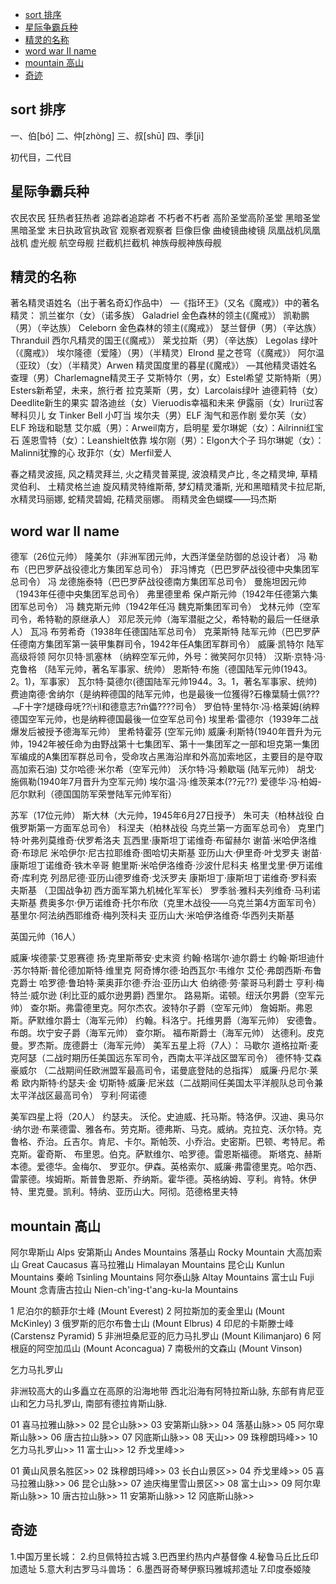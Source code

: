 <!-- MarkdownTOC -->

- [sort 排序](#sort)
- [星际争霸兵种](#)
- [精灵的名称](#-1)
- [word war II name](#word-war-ii-name)
- [mountain 高山](#mountain)
- [奇迹](#-2)

<!-- /MarkdownTOC -->


## sort 排序
一、伯[bó]
二、仲[zhòng] 
三、叔[shū] 
四、季[jì]  

初代目，二代目

## 星际争霸兵种

农民农民
狂热者狂热者
追踪者追踪者
不朽者不朽者
高阶圣堂高阶圣堂
黑暗圣堂黑暗圣堂
末日执政官执政官
观察者观察者
巨像巨像
曲棱镜曲棱镜
凤凰战机凤凰战机
虚光舰
航空母舰
拦截机拦截机
神族母舰神族母舰

## 精灵的名称
著名精灵语姓名（出于著名奇幻作品中）
—《指环王》（又名《魔戒》）中的著名精灵：
凯兰崔尔（女）（诺多族） Galadriel 金色森林的领主(《魔戒》）
凯勒鹏（男）（辛达族） Celeborn 金色森林的领主(《魔戒》）
瑟兰督伊（男）（辛达族） Thranduil 西尔凡精灵的国王(《魔戒》）
莱戈拉斯（男）（辛达族） Legolas 绿叶（《魔戒》）
埃尔隆德（爱隆）（男）（半精灵）Elrond 星之苍穹（《魔戒》）
阿尔温（亚玟）（女）（半精灵）Arwen 精灵国度里的暮星(《魔戒》）
—其他精灵语姓名
查理（男）Charlemagne精灵王子
艾斯特尔（男，女）Estel希望
艾斯特斯（男）Esters新希望，未来，旅行者
拉克莱斯（男，女）Larcolais绿叶
迪德莉特（女）Deedlite新生的果实
碧洛迪丝（女）Vieruodis幸福和未来
伊露丽（女）Iruri过客
琴科贝儿 女 Tinker Bell 小叮当
埃尔夫（男）ELF 淘气和恶作剧
爱尔芙（女）ELF 玲珑和聪慧
艾尔威（男）：Arweil南方，启明星
爱尔琳妮（女）：Ailrinni红宝石
莲恩雪特（女）：Leanshielt依靠
埃尔刚（男）：Elgon大个子
玛尔琳妮（女）：Malinni犹豫的心
玫菲尔（女）Merfil爱人

春之精灵波摇,
风之精灵拜兰,
火之精灵普莱提,
波浪精灵卢比 ,
冬之精灵坤, 
草精灵伯利、
土精灵格兰迪 
旋风精灵特维斯蒂, 
梦幻精灵潘斯,
光和黑暗精灵卡拉尼斯,
水精灵玛丽娜,
蛇精灵碧姆,
花精灵丽娜。
雨精灵金色蝴蝶——玛杰斯 

## word war II name
德军（26位元帅）
  隆美尔（非洲军团元帅，大西洋堡垒防御的总设计者）
  冯 勒布（巴巴罗萨战役德北方集团军总司令）
  菲冯博克（巴巴罗萨战役德中央集团军总司令）
  冯 龙德施泰特（巴巴罗萨战役德南方集团军总司令）
  曼施坦因元帅（1943年任德中央集团军总司令）
  弗里德里希 保卢斯元帅（1942年任德第六集团军总司令）
  冯 魏克斯元帅（1942年任冯 魏克斯集团军司令）
  戈林元帅（空军司令，希特勒的原继承人）
  邓尼茨元帅（海军潜艇之父，希特勒的最后一任继承人）
  瓦冯 布劳希奇（1938年任德国陆军总司令）
  克莱斯特 陆军元帅（巴巴罗萨任德南方集团军第一装甲集群司令，1942年任A集团军群司令）
  威廉·凯特尔  陆军高级将领
  阿尔贝特·凯塞林 （纳粹空军元帅，外号：微笑阿尔贝特）
  汉斯·京特·冯·克鲁格 （陆军元帅，著名军事家、统帅）
  恩斯特·布施（德国陆军元帅(1943。
  2。1)，军事家）
  瓦尔特·莫德尔(德国陆军元帅1944。3。1，著名军事家、统帅)
  费迪南德·舍纳尔（是纳粹德国的陆军元帅，也是最後一位獲得?石橡葉騎士佩???﹁F十字?煺碌母呒??㈩I和德意志?儡????司令）
  罗伯特·里特尔·冯·格莱姆(纳粹德国空军元帅，也是纳粹德国最後一位空军总司令)
  埃里希·雷德尔（1939年二战爆发后被授予德海军元帅）
  里希特霍芬 (空军元帅)
  威廉·利斯特(1940年晋升为元帅，1942年被任命为由野战第十七集团军、第十一集团军之一部和坦克第一集团军编成的A集团军群总司令，受命攻占黑海沿岸和外高加索地区，主要目的是夺取高加索石油)
  艾尔哈德·米尔希（空军元帅）
  沃尔特·冯·赖歇瑙 (陆军元帅）
  胡戈·施佩勒(1940年7月晋升为空军元帅)
  埃尔温·冯·维茨莱本(??元??)
  爱德华·冯·柏姆-厄尔默利（德国国防军荣誉陆军元帅军衔）
  
苏军（17位元帅）
  斯大林（大元帅，1945年6月27日授予）
  朱可夫（柏林战役 白俄罗斯第一方面军总司令）
  科涅夫（柏林战役 乌克兰第一方面军总司令）
  克里门特·叶弗列莫维奇·伏罗希洛夫 
  瓦西里·康斯坦丁诺维奇·布留赫尔 
  谢苗·米哈伊洛维奇·布琼尼 
  米哈伊尔·尼古拉耶维奇·图哈切夫斯基 
  亚历山大·伊里奇·叶戈罗夫 
  谢苗·康斯坦丁诺维奇·铁木辛哥 
  鲍里斯·米哈伊洛维奇·沙波什尼科夫 
  格里戈里·伊万诺维奇·库利克 
  列昂尼德·亚历山德罗维奇·戈沃罗夫 
  康斯坦丁·康斯坦丁诺维奇·罗科索夫斯基 （卫国战争初 西方面军第九机械化军军长）
  罗季翁·雅科夫列维奇·马利诺夫斯基 
  费奥多尔·伊万诺维奇·托尔布欣（克里木战役——乌克兰第4方面军司令） 
  基里尔·阿法纳西耶维奇·梅列茨科夫 
  亚历山大·米哈伊洛维奇·华西列夫斯基
 
英国元帅（16人） 

  威廉·埃德蒙·艾恩赛德 
  扬·克里斯蒂安·史末资 
  约翰·格瑞尔·迪尔爵士 
  约翰·斯坦迪什·苏尔特斯·普伦德加斯特·维里克 
  阿奇博尔德·珀西瓦尔·韦维尔 
  艾伦·弗朗西斯·布鲁克爵士 
  哈罗德·鲁珀特·莱奥菲尔德·乔治·亚历山大 
  伯纳德·劳·蒙哥马利爵士 
  亨利·梅特兰·威尔逊 (利比亚的威尔逊男爵) 
  西里尔。
  路易斯。诺顿。纽沃尔男爵（空军元帅）
  查尔斯。弗雷德里克。阿尔杰农。波特尔子爵（空军元帅）
  詹姆斯。弗恩斯。萨默维尔爵士（海军元帅）
  约翰。科洛宁。托维男爵（海军元帅）
  安德鲁。布朗。坎宁安子爵（海军元帅）
  查尔斯。
  福布斯爵士（海军元帅）
  达德利。皮克曼。罗杰斯。庞德爵士（海军元帅）
  美军五星上将（7人）： 
  马歇尔 
  道格拉斯·麦克阿瑟（二战时期历任美国远东军司令，西南太平洋战区盟军司令）
  德怀特·艾森豪威尔 （二战期间任欧洲盟军最高司令，诺曼底登陆的总指挥）
  威廉·丹尼尔·莱希
  欧内斯特·约瑟夫·金
  切斯特·威廉·尼米兹（二战期间任美国太平洋舰队总司令兼太平洋战区最高司令）
  亨利·阿诺德 
  
  美军四星上将（20人）
  约瑟夫。
  沃伦。史迪威、托马斯。特洛伊。汉迪、奥马尔·纳尔逊·布莱德雷、雅各布。劳克斯。德弗斯、马克。威纳。克拉克、沃尔特。克鲁格、乔治。丘吉尔。肯尼、卡尔。斯帕茨、小乔治。史密斯。巴顿、考特尼。希克斯。霍奇斯、 布里恩。伯克。萨默维尔、哈罗德。雷恩斯福德。
  斯塔克、赫斯本德。爱德华。金梅尔、 罗亚尔。伊森。英格索尔、威廉·弗雷德里克。哈尔西、雷蒙德。埃姆斯。斯普鲁恩斯、乔纳斯。霍华德。英格纳姆、亨利。肯特。休伊特、里克曼。凯利。特纳、亚历山大。阿彻。范德格里夫特


## mountain 高山
阿尔卑斯山 Alps
安第斯山 Andes Mountains
落基山 Rocky Mountain
大高加索山 Great Caucasus
喜马拉雅山 Himalayan Mountains
昆仑山 Kunlun Mountains
秦岭 Tsinling Mountains
阿尔泰山脉 Altay Mountains
富士山 Fuji Mount
念青唐古拉山 Nien-ch'ing-t'ang-ku-la Mountains 


1 尼泊尔的额菲尔士峰 (Mount Everest)
2 阿拉斯加的麦金里山 (Mount McKinley)
3 俄罗斯的厄尔布鲁士山 (Mount Elbrus)
4 印尼的卡斯滕士峰 (Carstensz Pyramid)
5 非洲坦桑尼亚的厄力马扎罗山 (Mount Kilimanjaro)
6 阿根庭的阿空加瓜山 (Mount Aconcagua)
7 南极州的文森山 (Mount Vinson) 

乞力马扎罗山

非洲较高大的山多矗立在高原的沿海地带
西北沿海有阿特拉斯山脉,
东部有肯尼亚山和乞力马扎罗山,
南部有德拉肯斯山脉. 



01 喜马拉雅山脉>>
02 昆仑山脉>>
03 安第斯山脉>>
04 落基山脉>>
05 阿尔卑斯山脉>>
06 唐古拉山脉>>
07 冈底斯山脉>>
08 天山>>
09 珠穆朗玛峰>>
10 乞力马扎罗山>>
11 富士山>>
12 乔戈里峰>>

01 黄山风景名胜区>>
02 珠穆朗玛峰>>
03 长白山景区>>
04 乔戈里峰>>
05 喜马拉雅山脉>>
06 昆仑山脉>>
07 迪庆梅里雪山景区>>
08 富士山>>
09 阿尔卑斯山脉>>
10 唐古拉山脉>>
11 安第斯山脉>>
12 冈底斯山脉>>




## 奇迹
1.中国万里长城：
2.约旦佩特拉古城
3.巴西里约热内卢基督像
4.秘鲁马丘比丘印加遗址
5.意大利古罗马斗兽场：
6.墨西哥奇琴伊察玛雅城邦遗址
7.印度泰姬陵